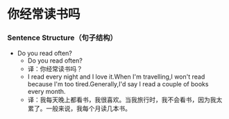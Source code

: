 # 你经常读书吗

### Sentence Structure（句子结构）

- Do you read often?
  - Do you read often?
  - 译：你经常读书吗？
  - I read every night and I love it.When I'm travelling,I won't read because I'm too tired.Generally,I'd say I read a couple of books every month.
  - 译：我每天晚上都看书，我很喜欢。当我旅行时，我不会看书，因为我太累了。一般来说，我每个月读几本书。
